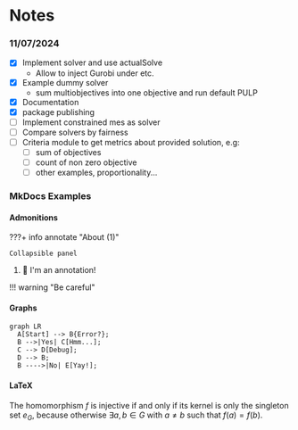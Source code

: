 # Notes

### 11/07/2024
- [x] Implement solver and use actualSolve
    - Allow to inject Gurobi under etc.
- [x] Example dummy solver
    - sum multiobjectives into one objective and run default PULP
- [x] Documentation
- [x] package publishing
- [ ] Implement constrained mes as solver
- [ ] Compare solvers by fairness
- [ ] Criteria module to get metrics about provided solution, e.g:
    - [ ] sum of objectives
    - [ ] count of non zero objective
    - [ ] other examples, proportionality...

### MkDocs Examples

#### Admonitions
???+ info annotate "About (1)"

    Collapsible panel
1.  🚀 I'm an annotation!

!!! warning "Be careful"

#### Graphs
``` mermaid
graph LR
  A[Start] --> B{Error?};
  B -->|Yes| C[Hmm...];
  C --> D[Debug];
  D --> B;
  B ---->|No| E[Yay!];
```

#### LaTeX
The homomorphism $f$ is injective if and only if its kernel is only the
singleton set $e_G$, because otherwise $\exists a,b\in G$ with $a\neq b$ such
that $f(a)=f(b)$.
